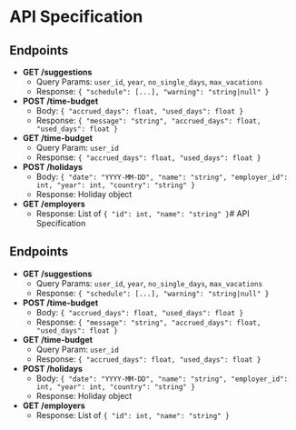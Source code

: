# API Specification

## Endpoints
- **GET /suggestions**
  - Query Params: `user_id`, `year`, `no_single_days`, `max_vacations`
  - Response: `{ "schedule": [...], "warning": "string|null" }`
- **POST /time-budget**
  - Body: `{ "accrued_days": float, "used_days": float }`
  - Response: `{ "message": "string", "accrued_days": float, "used_days": float }`
- **GET /time-budget**
  - Query Param: `user_id`
  - Response: `{ "accrued_days": float, "used_days": float }`
- **POST /holidays**
  - Body: `{ "date": "YYYY-MM-DD", "name": "string", "employer_id": int, "year": int, "country": "string" }`
  - Response: Holiday object
- **GET /employers**
  - Response: List of `{ "id": int, "name": "string" }`# API Specification

## Endpoints
- **GET /suggestions**
  - Query Params: `user_id`, `year`, `no_single_days`, `max_vacations`
  - Response: `{ "schedule": [...], "warning": "string|null" }`
- **POST /time-budget**
  - Body: `{ "accrued_days": float, "used_days": float }`
  - Response: `{ "message": "string", "accrued_days": float, "used_days": float }`
- **GET /time-budget**
  - Query Param: `user_id`
  - Response: `{ "accrued_days": float, "used_days": float }`
- **POST /holidays**
  - Body: `{ "date": "YYYY-MM-DD", "name": "string", "employer_id": int, "year": int, "country": "string" }`
  - Response: Holiday object
- **GET /employers**
  - Response: List of `{ "id": int, "name": "string" }`
